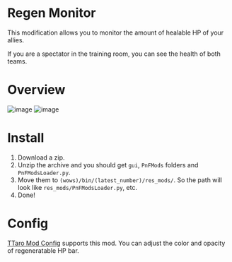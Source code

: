 # Regen Monitor
This modification allows you to monitor the amount of healable HP of your allies.

If you are a spectator in the training room, you can see the health of both teams.

# Overview
![image](https://github.com/AndrewTaro/RegenMonitorPublic/assets/36262823/21decf59-19ca-4a8a-85a4-0ff5dfb94660)
![image](https://github.com/AndrewTaro/RegenMonitorPublic/assets/36262823/9c4941c6-773f-46d7-a265-805bb3d15126)

# Install
1. Download a zip.
2. Unzip the archive and you should get `gui`, `PnFMods` folders and `PnFModsLoader.py`.
3. Move them to `(wows)/bin/(latest_number)/res_mods/`. So the path will look like `res_mods/PnFModsLoader.py`, etc.
4. Done!

# Config
[TTaro Mod Config](../../../TTaroModConfig) supports this mod.  You can adjust the color and opacity of regeneratable HP bar.
